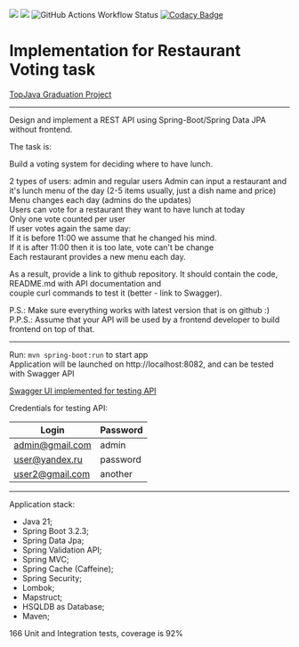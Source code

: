[![](https://img.shields.io/badge/Spring%20Boot%20Version-3.2.3-orange)](/pom.xml) [![](https://img.shields.io/badge/Java%20Version-21-orange)](/pom.xml)
<img alt="GitHub Actions Workflow Status" src="https://img.shields.io/github/actions/workflow/status/Veselovnd88/RestaurantVoting/build-test-flow.yml?label=build-and-test">
[![Codacy Badge](https://app.codacy.com/project/badge/Grade/4d2c93f026ed46748330273246ca079c)](https://app.codacy.com/gh/Veselovnd88/RestaurantVoting/dashboard?utm_source=gh&utm_medium=referral&utm_content=&utm_campaign=Badge_grade)

# Implementation for Restaurant Voting task

[TopJava Graduation Project](https://github.com/JavaWebinar/topjava/blob/doc/doc/graduation.md)

--------------------------
Design and implement a REST API using Spring-Boot/Spring Data JPA without frontend.

The task is:

Build a voting system for deciding where to have lunch.

2 types of users: admin and regular users
Admin can input a restaurant and it's lunch menu of the day (2-5 items usually, just a dish name and price)  
Menu changes each day (admins do the updates)  
Users can vote for a restaurant they want to have lunch at today  
Only one vote counted per user  
If user votes again the same day:  
If it is before 11:00 we assume that he changed his mind.  
If it is after 11:00 then it is too late, vote can't be change  
Each restaurant provides a new menu each day.

As a result, provide a link to github repository. It should contain the code, README.md with API documentation and  
couple curl commands to test it (better - link to Swagger).

P.S.: Make sure everything works with latest version that is on github :)  
P.P.S.: Assume that your API will be used by a frontend developer to build frontend on top of that.

--------------
Run: `mvn spring-boot:run` to start app  
Application will be launched on http://localhost:8082, and can be tested with Swagger API

[Swagger UI implemented for testing API](http://localhost:8082/swagger-ui.html)

Credentials for testing API:

| Login           | Password |
|-----------------|----------|
| admin@gmail.com | admin    |
| user@yandex.ru  | password |
| user2@gmail.com | another  |

--------------------------
Application stack:

- Java 21;
- Spring Boot 3.2.3;
- Spring Data Jpa;
- Spring Validation API;
- Spring MVC;
- Spring Cache (Caffeine);
- Spring Security;
- Lombok;
- Mapstruct;
- HSQLDB as Database;
- Maven;

166 Unit and Integration tests, coverage is 92% 
